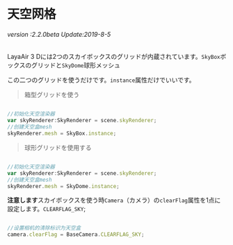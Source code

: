 # 天空网格

###### *version :2.2.0beta   Update:2019-8-5*

LayaAir 3 Dには2つのスカイボックスのグリッドが内蔵されています。`SkyBox`ボックスのグリッドと`SkyDome`球形メッシュ

この二つのグリッドを使うだけです。`instance`属性だけでいいです。

>箱型グリッドを使う


```typescript

//初始化天空渲染器
var skyRenderer:SkyRenderer = scene.skyRenderer;
//创建天空盒mesh
skyRenderer.mesh = SkyBox.instance;
```


>球形グリッドを使用する


```typescript

//初始化天空渲染器
var skyRenderer:SkyRenderer = scene.skyRenderer;
//创建天空盒mesh
skyRenderer.mesh = SkyDome.instance;
```


**注意します**スカイボックスを使う時`Camera`（カメラ）の`clearFlag`属性を1点に設定します。`CLEARFLAG_SKY`;


```typescript

//设置相机的清除标识为天空盒
camera.clearFlag = BaseCamera.CLEARFLAG_SKY;
```


